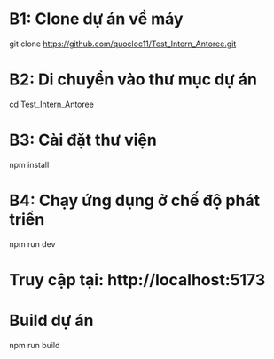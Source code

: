 # B1: Clone dự án về máy
git clone https://github.com/quocloc11/Test_Intern_Antoree.git

# B2: Di chuyển vào thư mục dự án
cd Test_Intern_Antoree

# B3: Cài đặt thư viện
npm install

# B4: Chạy ứng dụng ở chế độ phát triển 
npm run dev     

# Truy cập tại: http://localhost:5173

# Build dự án
npm run build

